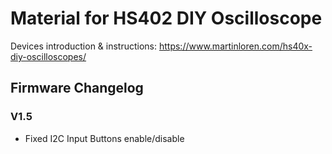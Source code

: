 # Material for HS402 DIY Oscilloscope

Devices introduction & instructions: https://www.martinloren.com/hs40x-diy-oscilloscopes/

## Firmware Changelog
### V1.5
- Fixed I2C Input Buttons enable/disable


